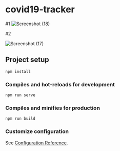 # covid19-tracker
#1
![Screenshot (18)](https://user-images.githubusercontent.com/31861172/80077529-3bd48600-856b-11ea-9afa-40fbffd169d0.png)

#2

![Screenshot (17)](https://user-images.githubusercontent.com/31861172/80077399-134c8c00-856b-11ea-9ecc-3d898015d9e3.png)

## Project setup
```
npm install
```

### Compiles and hot-reloads for development
```
npm run serve
```

### Compiles and minifies for production
```
npm run build
```

### Customize configuration
See [Configuration Reference](https://cli.vuejs.org/config/).
